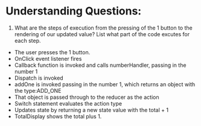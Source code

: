 # Understanding Questions:
1. What are the steps of execution from the pressing of the 1 button to the rendering of our updated value? List what part of the code excutes for each step.
* The user presses the 1 button.
* OnClick event listener fires
* Callback function is invoked and calls numberHandler, passing in the number 1
* Dispatch is invoked
* addOne is invoked passing in the number 1, which returns an object with the type:ADD_ONE
* That object is passed through to the reducer as the action
* Switch statement evaluates the action type
* Updates state by returning a new state value with the total + 1
* TotalDisplay shows the total plus 1.
